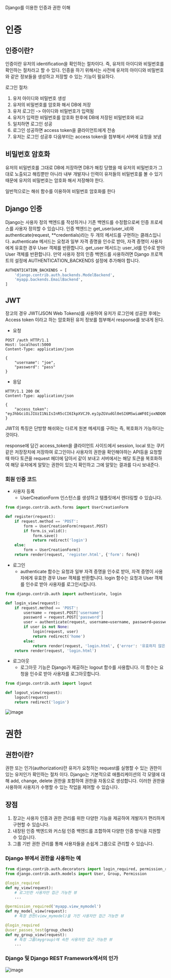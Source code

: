 Django를 이용한 인증과 권한 이해

# 인증

## 인증이란?
인증이란 유저의 identification을 확인하는 절차이다. 즉, 유저의 아이디와 비밀번호를 확인하는 절차라고 할 수 있다.
인증을 하기 위해서는 사전에 유저의 아이디와 비밀번호와 같은 정보들을 생성하고 저장할 수 있는 기능이 필요하다.

로그인 절차:
1. 유저 아이디와 비밀번호 생성
2. 유저의 비밀번호를 암호화 해서 DB에 저장
3. 유저 로그인 -> 아이디와 비밀번호가 입력됨
4. 유저가 입력한 비밀번호를 암호화 한후에 DB에 저장된 비밀번호와 비교
5. 일치하면 로그인 성공
6. 로그인 성공하면 access token을 클라이언트에게 전송
7. 유저는 로그인 성공후 다음부터는 access token을 첨부해서 서버에 요청을 보냄

## 비밀번호 암호화
유저의 비밀번호를 그대로 DB에 저장하면 DB가 해킹 당했을 때 유저의 비밀번호가 그대로 노출되고 해킹뿐만 아니라 
내부 개발자나 인력이 유저들의 비밀번호를 볼 수 있기 때문에 유저의 비밀번호는 암호화 해서 저장해야 한다.

일반적으로는 해쉬 함수를 이용하여 비밀번호 암호화를 한다

## Django 인증

Django는 사용자 정의 백엔드를 작성하거나 기존 백엔드를 수정함으로써 인증 프로세스를 사용자 정의할 수 있습니다.
인증 백엔드는 get_user(user_id)와 authenticate(request, **credentials)라는 두 개의 메서드를 구현하는 클래스입니다.
authenticate 메서드는 요청과 일부 자격 증명을 인수로 받아, 자격 증명이 사용자에게 유효한 경우 User 객체를 반환합니다.
get_user 메서드는 user_id를 인수로 받아 User 객체를 반환합니다.
만약 사용자 정의 인증 백엔드를 사용하려면 Django 프로젝트의 설정에 AUTHENTICATION_BACKENDS 설정에 추가해야 합니다.

```python
AUTHENTICATION_BACKENDS = [
    'django.contrib.auth.backends.ModelBackend',
    'myapp.backends.EmailBackend',
]
```

## JWT

장고의 경우 JWT(JSON Web Tokens)를 사용하여 
유저가 로그인에 성공한 후에는 Access token 이라고 하는 암호화된 유저 정보를 첨부해서 response를 보내게 된다.

* 요청
  
```
POST /auth HTTP/1.1
Host: localhost:5000
Content-Type: application/json

{
    "username": "joe",
    "password": "pass"
}
```

* 응답

```
HTTP/1.1 200 OK
Content-Type: application/json

{
    "access_token": "eyJhbGciOiJIUzI1NiIsInR5cCI6IkpXVCJ9.eyJpZGVudGl0eSI6MSwiaWF0IjoxNDQ0OTE3NjQwLCJuYmYiOjE0NDQ5MTc2NDAsImV4cCI6MTQ0NDkxNzk0MH0.KPmI6WSjRjlpzecPvs3q_T3cJQvAgJvaQAPtk1abC_E"
}
```

JWT의 특징은 단방향 해쉬와는 다르게 원본 메세지를 구하는 즉, 복호화가 가능하다는 것이다.

response에 담긴 access_token을 클라이언트 사이드에서 session, local 또는 쿠키 같은 저장장치에 저장하여 
로그인이나 사용자의 권한을 확인해야하는 API등을 요청할 때 마다 토큰을 request 헤더에 담아서 같이 보내고 
서버에서는 해당 토큰을 복호화하여 해당 유저에게 알맞는 권한이 있는지 확인하고 그에 알맞는 결과를 다시 보내준다.

### 회원 인증 코드

* 사용자 등록
  * UserCreationForm 인스턴스를 생성하고 템플릿에서 렌더링할 수 있습니다.
```python
from django.contrib.auth.forms import UserCreationForm

def register(request):
    if request.method == 'POST':
        form = UserCreationForm(request.POST)
        if form.is_valid():
            form.save()
            return redirect('login')
    else:
        form = UserCreationForm()
    return render(request, 'register.html', {'form': form})
```

* 로그인
  * authenticate 함수는 요청과 일부 자격 증명을 인수로 받아, 자격 증명이 사용자에게 유효한 경우 User 객체를 반환합니다. 
login 함수는 요청과 User 객체를 인수로 받아 사용자를 로그인시킵니다.
```python
from django.contrib.auth import authenticate, login

def login_view(request):
    if request.method == 'POST':
        username = request.POST['username']
        password = request.POST['password']
        user = authenticate(request, username=username, password=password)
        if user is not None:
            login(request, user)
            return redirect('home')
        else:
            return render(request, 'login.html', {'error': '유효하지 않은 사용자 이름 또는 비밀번호입니다.'})
    return render(request, 'login.html')

```

* 로그아웃
  * 로그아웃 기능은 Django가 제공하는 logout 함수를 사용합니다. 이 함수는 요청을 인수로 받아 사용자를 로그아웃합니다.
 
```python
from django.contrib.auth import logout

def logout_view(request):
    logout(request)
    return redirect('login')
```

![image](https://github.com/user-attachments/assets/0e8a3e7e-839e-494e-b9d0-1b05fd442a46)


# 권한

## 권한이란?
권한 또는 인가(authorization)란 유저가 요청하는 request를 실행할 수 있는 권한이 있는 유저인가 확인하는 절차 이다. 
Django는 기본적으로 애플리케이션의 각 모델에 대해 add, change, delete 권한을 포함하여 권한을 자동으로 생성합니다. 
이러한 권한을 사용하여 사용자가 수행할 수 있는 작업을 제어할 수 있습니다.

## 장점
1. 장고는 사용자 인증과 권한 관리를 위한 다양한 기능을 제공하여 개발자가 편리하게 구현할 수 있습니다.
2. 내장된 인증 백엔드와 커스텀 인증 백엔드를 조합하여 다양한 인증 방식을 지원할 수 있습니다.
3. 그룹 기반 권한 관리를 통해 사용자들을 손쉽게 그룹으로 관리할 수 있습니다.

### Django 뷰에서 권한을 사용하는 예

```python
from django.contrib.auth.decorators import login_required, permission_required
from django.contrib.auth.models import User, Group, Permission

@login_required
def my_view(request):
    # 로그인한 사용자만 접근 가능한 뷰
    ...

@permission_required('myapp.view_mymodel')
def my_model_view(request):
    # 특정 권한(view_mymodel)을 가진 사용자만 접근 가능한 뷰

@login_required
@user_passes_test(group_check)
def my_group_view(request):
    # 특정 그룹(mygroup)에 속한 사용자만 접근 가능한 뷰
    ...
```

### Django 및 Django REST Framework에서의 인가

![image](https://github.com/user-attachments/assets/ad6a7a7c-4b49-4e79-85d3-907033e717da)
